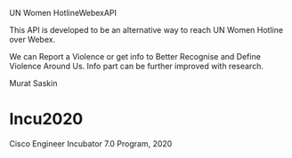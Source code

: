 UN Women HotlineWebexAPI

This API is developed to be an alternative way to reach UN Women Hotline over Webex.

We can Report a Violence or get info to Better Recognise and Define Violence Around Us.
Info part can be further improved with research.


Murat Saskin

# Incu2020
Cisco Engineer Incubator 7.0 Program, 2020